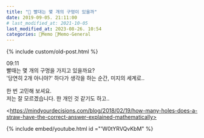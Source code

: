 ```yaml
---
title: "🥑 빨대는 몇 개의 구멍이 있을까"
date: 2019-09-05. 21:11:00
# last_modified_at: 2021-10-05
last_modified_at: 2023-08-26. 10:54
categories: 🌳Memo 🥑Memo-General
---
```

{% include custom/old-post.html %}

09:11  
빨때는 몇 개의 구멍을 가지고 있을까요?  
'당연히 2개 아니야?' 하다가 생각을 하는 순간, 미지의 세계로..  

한 번 고민해 보셔요.  
저는 잘 모르겠습니다. 한 개인 것 같기도 하고..  

<​https://mindyourdecisions.com/blog/2018/02/19/how-many-holes-does-a-straw-have-the-correct-answer-explained-mathematically>  

{% include embed/youtube.html id ="'W0tYRVQvKbM" %}
